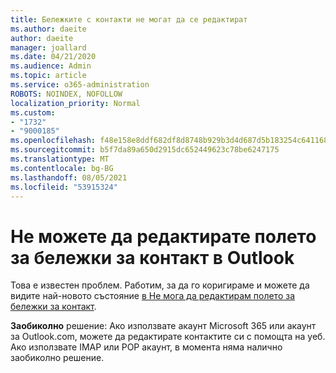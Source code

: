 ```yaml
---
title: Бележките с контакти не могат да се редактират
ms.author: daeite
author: daeite
manager: joallard
ms.date: 04/21/2020
ms.audience: Admin
ms.topic: article
ms.service: o365-administration
ROBOTS: NOINDEX, NOFOLLOW
localization_priority: Normal
ms.custom:
- "1732"
- "9000185"
ms.openlocfilehash: f48e158e8ddf682df8d8748b929b3d4d687d5b183254c64116834210a238020d
ms.sourcegitcommit: b5f7da89a650d2915dc652449623c78be6247175
ms.translationtype: MT
ms.contentlocale: bg-BG
ms.lasthandoff: 08/05/2021
ms.locfileid: "53915324"
---
```

# <a name="cant-edit-the-notes-field-for-a-contact-in-outlook"></a>Не можете да редактирате полето за бележки за контакт в Outlook

Това е известен проблем. Работим, за да го коригираме и можете да видите най-новото състояние [в Не мога да редактирам полето за бележки за контакт](https://support.office.com/article/fb8394ce-04ce-48b5-bae4-be46f77f10fe).

**Заобиколно** решение: Ако използвате акаунт Microsoft 365 или акаунт за Outlook.com, можете да редактирате контактите си с помощта на уеб. Ако използвате IMAP или POP акаунт, в момента няма налично заобиколно решение.